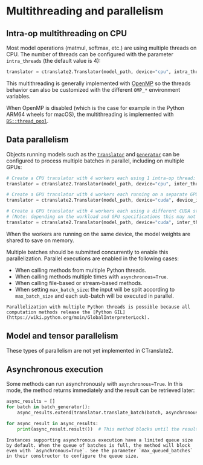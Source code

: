 # Multithreading and parallelism

## Intra-op multithreading on CPU

Most model operations (matmul, softmax, etc.) are using multiple threads on CPU. The number of threads can be configured with the parameter `intra_threads` (the default value is 4):

```python
translator = ctranslate2.Translator(model_path, device="cpu", intra_threads=8)
```

This multithreading is generally implemented with [OpenMP](https://www.openmp.org/) so the threads behavior can also be customized with the different `OMP_*` environment variables.

When OpenMP is disabled (which is the case for example in the Python ARM64 wheels for macOS), the multithreading is implemented with [`BS::thread_pool`](https://github.com/bshoshany/thread-pool).

## Data parallelism

Objects running models such as the [`Translator`](python/ctranslate2.Translator.rst) and [`Generator`](python/ctranslate2.Generator.rst) can be configured to process multiple batches in parallel, including on multiple GPUs:

```python
# Create a CPU translator with 4 workers each using 1 intra-op thread:
translator = ctranslate2.Translator(model_path, device="cpu", inter_threads=4, intra_threads=1)

# Create a GPU translator with 4 workers each running on a separate GPU:
translator = ctranslate2.Translator(model_path, device="cuda", device_index=[0, 1, 2, 3])

# Create a GPU translator with 4 workers each using a different CUDA stream:
# (Note: depending on the workload and GPU specifications this may not improve the global throughput.)
translator = ctranslate2.Translator(model_path, device="cuda", inter_threads=4)
```

When the workers are running on the same device, the model weights are shared to save on memory.

Multiple batches should be submitted concurrently to enable this parallelization. Parallel executions are enabled in the following cases:

* When calling methods from multiple Python threads.
* When calling methods multiple times with `asynchronous=True`.
* When calling file-based or stream-based methods.
* When setting `max_batch_size`: the input will be split according to `max_batch_size` and each sub-batch will be executed in parallel.

```{note}
Parallelization with multiple Python threads is possible because all computation methods release the [Python GIL](https://wiki.python.org/moin/GlobalInterpreterLock).
```

## Model and tensor parallelism

These types of parallelism are not yet implemented in CTranslate2.

## Asynchronous execution

Some methods can run asynchronously with `asynchronous=True`. In this mode, the method returns immediately and the result can be retrieved later:

```python
async_results = []
for batch in batch_generator():
    async_results.extend(translator.translate_batch(batch, asynchronous=True))

for async_result in async_results:
    print(async_result.result())  # This method blocks until the result is available.
```

```{attention}
Instances supporting asynchronous execution have a limited queue size by default. When the queue of batches is full, the method will block even with `asynchronous=True`. See the parameter `max_queued_batches` in their constructor to configure the queue size.
```
